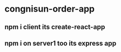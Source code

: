 # congnisun-order-app
## npm i client  its create-react-app
## npm i on server1 too its express app
